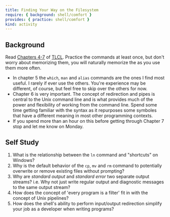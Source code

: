 ```yaml
---
title: Finding Your Way on the Filesystem
require: { background: shell/comfort }
provides: { practice: shell/comfort }
kind: activity
---
```


## Background

Read [Chapters 4-7](/assets/TLCL-13.07.pdf#page=49) of
[TLCL](/assets/TLCL-13.07.pdf).  Practice the commands at least once,
but don't worry about memorizing them, you will naturally memorize the
as you use them more often.

   - In chapter 5 the `which`, `man` and `alias` commands are the ones
     I find most useful.  I rarely if ever use the others. You're
     experience may be different, of course, but feel free to skip
     over the others for now.
   - Chapter 6 is very important.  The concept of redirection and
     pipes is central to the Unix command line and is what provides
     much of the power and flexibility of working from the command
     line.  Spend some time getting familiar with the syntax as it
     repurposes some symboles that have a different meaning in most
     other programming contexts.
   - If you spend more than an hour on this before getting through
     Chapter 7 stop and let me know on Monday.
   

## Self Study
1. What is the relationship between the `ln` command and "shortcuts" on Windows?
1. Why is the default behavior of the `cp`, `mv` and `rm` command to
   potentially overwrite or remove existing files without prompting?
1. Why are *standard output* and *standard error* two separate output
   streams? i.e. Why not just write regular output and diagnostic
   messages to the same output stream?
1. How does the concept of 'every program is a filter' fit in with the
   concept of Unix pipelines?
1. How does the shell's ability to perform input/output redirection
   simplify your job as a developer when writing programs?

